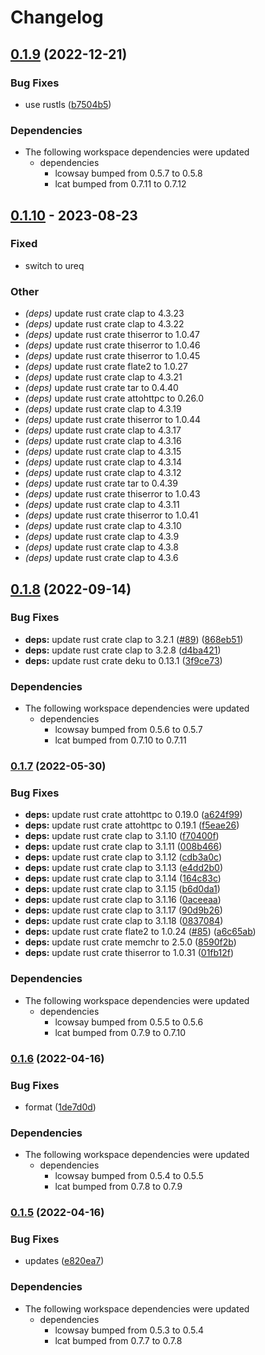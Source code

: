 # Changelog

## [0.1.9](https://github.com/davidkna/lcat-rs/compare/lolcow-fortune-v0.1.8...lolcow-fortune-v0.1.9) (2022-12-21)


### Bug Fixes

* use rustls ([b7504b5](https://github.com/davidkna/lcat-rs/commit/b7504b5d98de4a65cebab519622dc0cda3b6246a))


### Dependencies

* The following workspace dependencies were updated
  * dependencies
    * lcowsay bumped from 0.5.7 to 0.5.8
    * lcat bumped from 0.7.11 to 0.7.12

## [0.1.10](https://github.com/davidkna/lcat-rs/compare/lolcow-fortune-v0.1.9...lolcow-fortune-v0.1.10) - 2023-08-23

### Fixed
- switch to ureq

### Other
- *(deps)* update rust crate clap to 4.3.23
- *(deps)* update rust crate clap to 4.3.22
- *(deps)* update rust crate thiserror to 1.0.47
- *(deps)* update rust crate thiserror to 1.0.46
- *(deps)* update rust crate thiserror to 1.0.45
- *(deps)* update rust crate flate2 to 1.0.27
- *(deps)* update rust crate clap to 4.3.21
- *(deps)* update rust crate tar to 0.4.40
- *(deps)* update rust crate attohttpc to 0.26.0
- *(deps)* update rust crate clap to 4.3.19
- *(deps)* update rust crate thiserror to 1.0.44
- *(deps)* update rust crate clap to 4.3.17
- *(deps)* update rust crate clap to 4.3.16
- *(deps)* update rust crate clap to 4.3.15
- *(deps)* update rust crate clap to 4.3.14
- *(deps)* update rust crate clap to 4.3.12
- *(deps)* update rust crate tar to 0.4.39
- *(deps)* update rust crate thiserror to 1.0.43
- *(deps)* update rust crate clap to 4.3.11
- *(deps)* update rust crate thiserror to 1.0.41
- *(deps)* update rust crate clap to 4.3.10
- *(deps)* update rust crate clap to 4.3.9
- *(deps)* update rust crate clap to 4.3.8
- *(deps)* update rust crate clap to 4.3.6

## [0.1.8](https://github.com/davidkna/lcat-rs/compare/lolcow-fortune-v0.1.7...lolcow-fortune-v0.1.8) (2022-09-14)


### Bug Fixes

* **deps:** update rust crate clap to 3.2.1 ([#89](https://github.com/davidkna/lcat-rs/issues/89)) ([868eb51](https://github.com/davidkna/lcat-rs/commit/868eb5156d92f2e3266640871709451ddbf2b9ec))
* **deps:** update rust crate clap to 3.2.8 ([d4ba421](https://github.com/davidkna/lcat-rs/commit/d4ba421213c1467777fd61c368b6925b64ede789))
* **deps:** update rust crate deku to 0.13.1 ([3f9ce73](https://github.com/davidkna/lcat-rs/commit/3f9ce73cd6ca36cfb0725a3367260e194d9befb9))


### Dependencies

* The following workspace dependencies were updated
  * dependencies
    * lcowsay bumped from 0.5.6 to 0.5.7
    * lcat bumped from 0.7.10 to 0.7.11

### [0.1.7](https://github.com/davidkna/lcat-rs/compare/lolcow-fortune-v0.1.6...lolcow-fortune-v0.1.7) (2022-05-30)


### Bug Fixes

* **deps:** update rust crate attohttpc to 0.19.0 ([a624f99](https://github.com/davidkna/lcat-rs/commit/a624f99f57c9002a62e15b251a64ef64886748b3))
* **deps:** update rust crate attohttpc to 0.19.1 ([f5eae26](https://github.com/davidkna/lcat-rs/commit/f5eae26c8460892552d51ca5c5caa060076dcd7a))
* **deps:** update rust crate clap to 3.1.10 ([f70400f](https://github.com/davidkna/lcat-rs/commit/f70400f53e3bf5287cad293a7d90a542c366948a))
* **deps:** update rust crate clap to 3.1.11 ([008b466](https://github.com/davidkna/lcat-rs/commit/008b46680536ce0219830f4c95b93f7ab572b99b))
* **deps:** update rust crate clap to 3.1.12 ([cdb3a0c](https://github.com/davidkna/lcat-rs/commit/cdb3a0cc398cc1f7fc7da523fba16b85a54f26c1))
* **deps:** update rust crate clap to 3.1.13 ([e4dd2b0](https://github.com/davidkna/lcat-rs/commit/e4dd2b0953feddb2887ac774316ebc4f485f2684))
* **deps:** update rust crate clap to 3.1.14 ([164c83c](https://github.com/davidkna/lcat-rs/commit/164c83c204aeda806fdfc4a2ce38137067727909))
* **deps:** update rust crate clap to 3.1.15 ([b6d0da1](https://github.com/davidkna/lcat-rs/commit/b6d0da1c13a6854ac7619a84764b2461150fc17f))
* **deps:** update rust crate clap to 3.1.16 ([0aceeaa](https://github.com/davidkna/lcat-rs/commit/0aceeaa3104e0d8b35142abdcf3e593668de4d36))
* **deps:** update rust crate clap to 3.1.17 ([90d9b26](https://github.com/davidkna/lcat-rs/commit/90d9b262a07c4062062da65dd219afdbdfc2c434))
* **deps:** update rust crate clap to 3.1.18 ([0837084](https://github.com/davidkna/lcat-rs/commit/0837084c1c6cc741f6847c23046d134705600ee0))
* **deps:** update rust crate flate2 to 1.0.24 ([#85](https://github.com/davidkna/lcat-rs/issues/85)) ([a6c65ab](https://github.com/davidkna/lcat-rs/commit/a6c65abc00a40c0164330d5f387364e75e1648de))
* **deps:** update rust crate memchr to 2.5.0 ([8590f2b](https://github.com/davidkna/lcat-rs/commit/8590f2b3a9542f2cf550490e3c728226384e0e45))
* **deps:** update rust crate thiserror to 1.0.31 ([01fb12f](https://github.com/davidkna/lcat-rs/commit/01fb12f40cdab00ee93323fc3ade5f67650f3040))


### Dependencies

* The following workspace dependencies were updated
  * dependencies
    * lcowsay bumped from 0.5.5 to 0.5.6
    * lcat bumped from 0.7.9 to 0.7.10

### [0.1.6](https://github.com/davidkna/lcat-rs/compare/lolcow-fortune-v0.1.5...lolcow-fortune-v0.1.6) (2022-04-16)


### Bug Fixes

* format ([1de7d0d](https://github.com/davidkna/lcat-rs/commit/1de7d0dc1120c9bd58d5b8ee6b3eee763d6ecd4f))


### Dependencies

* The following workspace dependencies were updated
  * dependencies
    * lcowsay bumped from 0.5.4 to 0.5.5
    * lcat bumped from 0.7.8 to 0.7.9

### [0.1.5](https://github.com/davidkna/lcat-rs/compare/lolcow-fortune-v0.1.4...lolcow-fortune-v0.1.5) (2022-04-16)


### Bug Fixes

* updates ([e820ea7](https://github.com/davidkna/lcat-rs/commit/e820ea7458de7c26dc98785da21fa5c2ddab04e4))


### Dependencies

* The following workspace dependencies were updated
  * dependencies
    * lcowsay bumped from 0.5.3 to 0.5.4
    * lcat bumped from 0.7.7 to 0.7.8
